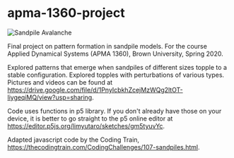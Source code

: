 # apma-1360-project

![Sandpile Avalanche](https://drive.google.com/file/d/1PnyIcbkhZcejMzWQg2ltOT-liygeqiMQ/view?usp=sharing)

Final project on pattern formation in sandpile models. 
For the course Applied Dynamical Systems (APMA 1360), Brown University, Spring 2020. 

Explored patterns that emerge when sandpiles of different sizes topple to a stable configuration. Explored topples with perturbations of various types. Pictures and videos can be found at https://drive.google.com/file/d/1PnyIcbkhZcejMzWQg2ltOT-liygeqiMQ/view?usp=sharing.

Code uses functions in p5 library. If you don't already have those on your device, it is better to go straight to the p5 online editor at https://editor.p5js.org/limyutaro/sketches/gm5tyuvYc.

Adapted javascript code by the Coding Train, https://thecodingtrain.com/CodingChallenges/107-sandpiles.html.
